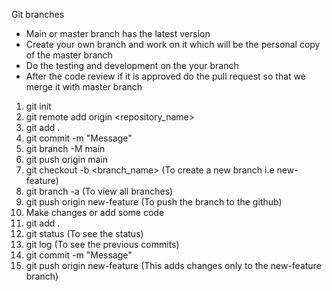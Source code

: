 Git branches 

* Main or master branch has the latest version
* Create your own branch and work on it which will be the personal copy of the master branch
* Do the testing and development on the your branch
* After the code review if it is approved do the pull request so that we merge it with master branch

1. git init
2. git remote add origin <repository_name>
3. git add . 
4. git commit -m "Message"
5. git branch -M main
6. git push origin main
7. git checkout -b <branch_name>    (To create a new branch i.e new-feature)
8. git branch -a   (To view all branches)
9. git push origin new-feature     (To push the branch to the github)
10. Make changes or add some code
11. git add .
12. git status     (To see the status)
13. git log        (To see the previous commits)
14. git commit -m "Message"
15. git push origin new-feature          (This adds changes only to the new-feature branch) 

